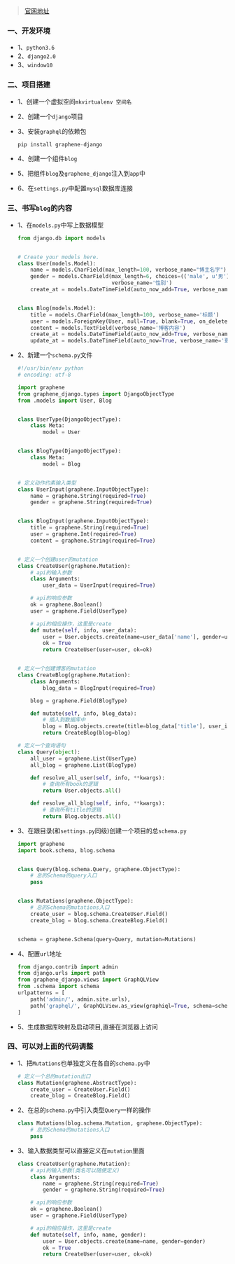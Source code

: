 >[官网地址](http://docs.graphene-python.org/projects/django/en/latest/tutorial-relay/#)

### 一、开发环境
* 1、`python3.6`
* 2、`django2.0`
* 3、`window10`

### 二、项目搭建
* 1、创建一个虚拟空间`mkvirtualenv 空间名`
* 2、创建一个`django`项目
* 3、安装`graphql`的依赖包

    ```python
    pip install graphene-django
    ```
    
* 4、创建一个组件`blog`
* 5、把组件`blog`及`graphene_django`注入到`app`中
* 6、在`settings.py`中配置`mysql`数据库连接

### 三、书写`blog`的内容
* 1、在`models.py`中写上数据模型

    ```python
    from django.db import models
    
    
    # Create your models here.
    class User(models.Model):
        name = models.CharField(max_length=100, verbose_name="博主名字")
        gender = models.CharField(max_length=6, choices=(('male', u'男'), ('female', '女')), default='female',
                                  verbose_name='性别')
        create_at = models.DateTimeField(auto_now_add=True, verbose_name='创建时间')
    
    
    class Blog(models.Model):
        title = models.CharField(max_length=100, verbose_name='标题')
        user = models.ForeignKey(User, null=True, blank=True, on_delete=models.SET_NULL, verbose_name='博主名字')
        content = models.TextField(verbose_name='博客内容')
        create_at = models.DateTimeField(auto_now_add=True, verbose_name='创建时间')
        update_at = models.DateTimeField(auto_now=True, verbose_name='更新时间')
    ```
    
* 2、新建一个`schema.py`文件

    ```python
    #!/usr/bin/env python
    # encoding: utf-8
    
    import graphene
    from graphene_django.types import DjangoObjectType
    from .models import User, Blog
    
    
    class UserType(DjangoObjectType):
        class Meta:
            model = User
    
    
    class BlogType(DjangoObjectType):
        class Meta:
            model = Blog
    
    
    # 定义动作约素输入类型
    class UserInput(graphene.InputObjectType):
        name = graphene.String(required=True)
        gender = graphene.String(required=True)
    
    
    class BlogInput(graphene.InputObjectType):
        title = graphene.String(required=True)
        user = graphene.Int(required=True)
        content = graphene.String(required=True)
    
    
    # 定义一个创建user的mutation
    class CreateUser(graphene.Mutation):
        # api的输入参数
        class Arguments:
            user_data = UserInput(required=True)
    
        # api的响应参数
        ok = graphene.Boolean()
        user = graphene.Field(UserType)
    
        # api的相应操作，这里是create
        def mutate(self, info, user_data):
            user = User.objects.create(name=user_data['name'], gender=user_data['gender'])
            ok = True
            return CreateUser(user=user, ok=ok)
    
    
    # 定义一个创建博客的mutation
    class CreateBlog(graphene.Mutation):
        class Arguments:
            blog_data = BlogInput(required=True)
    
        blog = graphene.Field(BlogType)
    
        def mutate(self, info, blog_data):
            # 插入到数据库中
            blog = Blog.objects.create(title=blog_data['title'], user_id=blog_data['user'], content=blog_data['content'])
            return CreateBlog(blog=blog)
    
    # 定义一个查询语句
    class Query(object):
        all_user = graphene.List(UserType)
        all_blog = graphene.List(BlogType)
    
        def resolve_all_user(self, info, **kwargs):
            # 查询所有book的逻辑
            return User.objects.all()
    
        def resolve_all_blog(self, info, **kwargs):
            # 查询所有title的逻辑
            return Blog.objects.all()
    
    ```
    
* 3、在跟目录(和`settings.py`同级)创建一个项目的总`schema.py`

    ```python
    import graphene
    import book.schema, blog.schema
    
    
    class Query(blog.schema.Query, graphene.ObjectType):
        # 总的Schema的query入口
        pass
    
    
    class Mutations(graphene.ObjectType):
        # 总的Schema的mutations入口
        create_user = blog.schema.CreateUser.Field()
        create_blog = blog.schema.CreateBlog.Field()
    
    
    schema = graphene.Schema(query=Query, mutation=Mutations)
    ```
    
* 4、配置`url`地址

    ```python
    from django.contrib import admin
    from django.urls import path
    from graphene_django.views import GraphQLView
    from .schema import schema
    urlpatterns = [
        path('admin/', admin.site.urls),
        path('graphql/', GraphQLView.as_view(graphiql=True, schema=schema)),
    ]
    ```
    
* 5、生成数据库映射及启动项目,直接在浏览器上访问

### 四、可以对上面的代码调整
* 1、把`Mutations`也单独定义在各自的`schema.py`中

    ```python
    # 定义一个总的mutation出口
    class Mutation(graphene.AbstractType):
        create_user = CreateUser.Field()
        create_blog = CreateBlog.Field()
    ```
    
* 2、在总的`schema.py`中引入类型`Query`一样的操作

    ```python
    class Mutations(blog.schema.Mutation, graphene.ObjectType):
        # 总的Schema的mutations入口
        pass
    ```
    
* 3、输入数据类型可以直接定义在`mutation`里面

    ```python
    class CreateUser(graphene.Mutation):
        # api的输入参数(类名可以随便定义)
        class Arguments:
            name = graphene.String(required=True)
            gender = graphene.String(required=True)
    
        # api的响应参数
        ok = graphene.Boolean()
        user = graphene.Field(UserType)
    
        # api的相应操作，这里是create
        def mutate(self, info, name, gender):
            user = User.objects.create(name=name, gender=gender)
            ok = True
            return CreateUser(user=user, ok=ok)
    ```